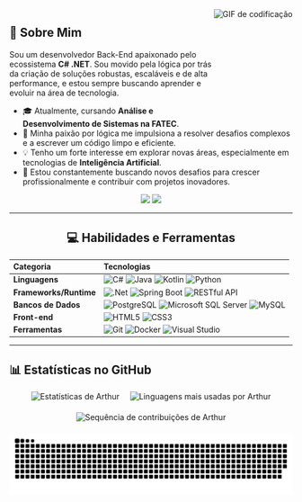 <div align="center">
  <img align="right" height="180px" src="https://media2.giphy.com/media/v1.Y2lkPTc5MGI3NjExNmx0MDhwa3Nob216OGh1NnlqbnV1NGU2d2V2eHppc2U1ejg4dmEydCZlcD12MV9pbnRlcm5hbF9naWZfYnlfaWQmY3Q9Zw/78XCFBGOlS6keY1Bil/giphy.gif" alt="GIF de codificação">
</div>

## 🚀 Sobre Mim

Sou um desenvolvedor Back-End apaixonado pelo ecossistema **C# .NET**. Sou movido pela lógica por trás da criação de soluções robustas, escaláveis e de alta performance, e estou sempre buscando aprender e evoluir na área de tecnologia.

- 🎓 Atualmente, cursando **Análise e Desenvolvimento de Sistemas na FATEC**.
- 🧠 Minha paixão por lógica me impulsiona a resolver desafios complexos e a escrever um código limpo e eficiente.
- 💡 Tenho um forte interesse em explorar novas áreas, especialmente em tecnologias de **Inteligência Artificial**.
- 🔭 Estou constantemente buscando novos desafios para crescer profissionalmente e contribuir com projetos inovadores.

<p align="center">
  <a href="https://www.linkedin.com/in/arthur-henrique-vivaldo-bomfim-2b197b304/" target="_blank"><img src="https://img.shields.io/badge/-LinkedIn-0077B5?style=for-the-badge&logo=linkedin&logoColor=white"></a>
  <a href="arthurhvbomfim@gmail.com"><img src="https://img.shields.io/badge/-Email-D14836?style=for-the-badge&logo=gmail&logoColor=white"></a>
</p>

---
<div align="center">
  <h2>💻 Habilidades e Ferramentas</h2>
</div>

<div align="center">
  
| Categoria | Tecnologias |
| :--- | :--- |
| **Linguagens** | ![C#](https://img.shields.io/badge/C%23-239120?style=for-the-badge&logo=csharp&logoColor=white) ![Java](https://img.shields.io/badge/Java-007396?style=for-the-badge&logo=java&logoColor=white) ![Kotlin](https://img.shields.io/badge/Kotlin-7F52FF?style=for-the-badge&logo=kotlin&logoColor=white) ![Python](https://img.shields.io/badge/Python-3670A0?style=for-the-badge&logo=python&logoColor=ffdd54) |
| **Frameworks/Runtime** | ![.Net](https://img.shields.io/badge/.NET-5C2D91?style=for-the-badge&logo=dotnet&logoColor=white) ![Spring Boot](https://img.shields.io/badge/Spring_Boot-6DB33F?style=for-the-badge&logo=spring-boot&logoColor=white) ![RESTful API](https://img.shields.io/badge/RESTful-0077B5?style=for-the-badge&logo=rest&logoColor=white) |
| **Bancos de Dados** | ![PostgreSQL](https://img.shields.io/badge/PostgreSQL-316192?style=for-the-badge&logo=postgresql&logoColor=white) ![Microsoft SQL Server](https://img.shields.io/badge/Microsoft%20SQL%20Server-CC2927?style=for-the-badge&logo=microsoft%20sql%20server&logoColor=white) ![MySQL](https://img.shields.io/badge/MySQL-4479A1?style=for-the-badge&logo=mysql&logoColor=white) |
| **Front-end** | ![HTML5](https://img.shields.io/badge/HTML5-E34F26?style=for-the-badge&logo=html5&logoColor=white) ![CSS3](https://img.shields.io/badge/CSS3-1572B6?style=for-the-badge&logo=css3&logoColor=white) |
| **Ferramentas** | ![Git](https://img.shields.io/badge/GIT-E44C30?style=for-the-badge&logo=git&logoColor=white) ![Docker](https://img.shields.io/badge/Docker-2496ED?style=for-the-badge&logo=docker&logoColor=white) ![Visual Studio](https://img.shields.io/badge/Visual_Studio-5C2D91?style=for-the-badge&logo=visual%20studio&logoColor=white) |
  
</div>

--- 

## 📊 Estatísticas no GitHub

<div align="center">
  <img src="https://github-readme-stats.vercel.app/api?username=ArthurBomfimDev&theme=radical&hide_border=false&include_all_commits=true&count_private=true" alt="Estatísticas de Arthur" style="margin-right: 15px;"/>
  <img src="https://github-readme-stats.vercel.app/api/top-langs/?username=ArthurBomfimDev&theme=radical&hide_border=false&include_all_commits=true&count_private=true&layout=compact" alt="Linguagens mais usadas por Arthur"/>
</div>

<div align="center" style="margin-top: 20px;">
  <img src="https://nirzak-streak-stats.vercel.app/?user=ArthurBomfimDev&theme=radical&hide_border=false" alt="Sequência de contribuições de Arthur"/>
</div>

<div align="center" style="margin-top: 20px;">
  <picture>
    <source media="(prefers-color-scheme: dark)" srcset="https://raw.githubusercontent.com/platane/platane/output/github-contribution-grid-snake-dark.svg">
    <source media="(prefers-color-scheme: light)" srcset="https://raw.githubusercontent.com/platane/platane/output/github-contribution-grid-snake.svg">
    <img alt="github contribution grid snake animation" src="https://raw.githubusercontent.com/platane/platane/output/github-contribution-grid-snake.svg">
  </picture>
</div>
